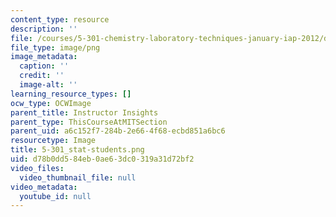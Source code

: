 ```yaml
---
content_type: resource
description: ''
file: /courses/5-301-chemistry-laboratory-techniques-january-iap-2012/d78b0dd584eb0ae63dc0319a31d72bf2_5-301_stat-students.png
file_type: image/png
image_metadata:
  caption: ''
  credit: ''
  image-alt: ''
learning_resource_types: []
ocw_type: OCWImage
parent_title: Instructor Insights
parent_type: ThisCourseAtMITSection
parent_uid: a6c152f7-284b-2e66-4f68-ecbd851a6bc6
resourcetype: Image
title: 5-301_stat-students.png
uid: d78b0dd5-84eb-0ae6-3dc0-319a31d72bf2
video_files:
  video_thumbnail_file: null
video_metadata:
  youtube_id: null
---
```

